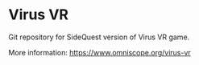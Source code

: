 # Virus VR

Git repository for SideQuest version of Virus VR game.

More information:
https://www.omniscope.org/virus-vr
